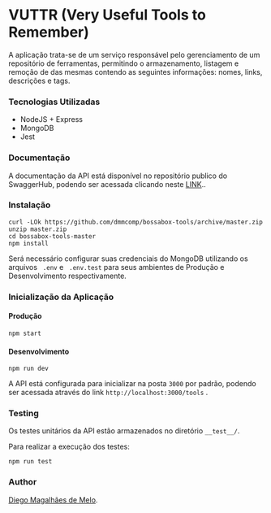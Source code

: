 
# VUTTR (Very Useful Tools to Remember) 
A aplicação trata-se de um serviço responsável pelo gerenciamento de um repositório de ferramentas, permitindo o armazenamento, listagem e remoção de das mesmas contendo as seguintes informações: nomes, links, descrições e tags.

### Tecnologias Utilizadas
+ NodeJS + Express
+ MongoDB
+ Jest


### Documentação
A documentação da API está disponível no repositório publico do SwaggerHub, podendo ser acessada clicando neste [LINK](https://app.swaggerhub.com/apis/dmmcomp/api-very_useful_tools_to_remember/1.0.0)..


### Instalação
````
curl -LOk https://github.com/dmmcomp/bossabox-tools/archive/master.zip
unzip master.zip
cd bossabox-tools-master
npm install
````

Será necessário configurar suas credenciais do MongoDB utilizando os arquivos ```` .env```` e  ```` .env.test```` para seus ambientes de Produção e Desenvolvimento respectivamente.

### Inicialização da Aplicação
#### Produção
````
npm start
````

#### Desenvolvimento
````
npm run dev
````




A API está configurada para inicializar na posta  ````3000```` por padrão, podendo ser acessada através do link  ````http://localhost:3000/tools```` .

### Testing
Os testes unitários da API estão armazenados no diretório ````__test__/````.

Para realizar a execução dos testes:

````
npm run test
````




### Author
[Diego Magalhães de Melo](https://github.com/dmmcomp).
